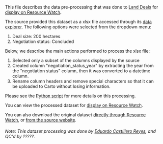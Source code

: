 This file describes the data pre-processing that was done to [Land Deals](https://landmatrix.org/) for [display on Resource Watch](https://bit.ly/3vTNI0u).

The source provided this dataset as a xlsx file accessed through its [data explorer](https://landmatrix.org/list/deals/). The following options were selected from the dropdown menu:
1. Deal size: 200 hectares
2. Negotiation status: Concluded

Below, we describe the main actions performed to process the xlsx file:
1. Selected only a subset of the columns displayed by the source
2. Created column "negotiation_status_year" by extracting the year from the "negotiation status" column, then it was converted to a datetime column. 
3. Rename column headers and remove special characters so that it can be uploaded to Carto without losing information.

Please see the [Python script](https://github.com/resource-watch/data-pre-processing/blob/master/cli_008a_greenhouse_gas_emissions_country_sector/cli_008a_greenhouse_gas_emissions_country_sector_processing.py) for more details on this processing.

You can view the processed dataset for [display on Resource Watch](https://bit.ly/3vTNI0u).

You can also download the original dataset [directly through Resource Watch](https://wri-public-data.s3.amazonaws.com/resourcewatch/soc_035_rw1_land_deals.zip), or [from the source website](https://landmatrix.org/).

###### Note: This dataset processing was done by [Eduardo Castillero Reyes](https://wrimexico.org/profile/eduardo-castillero-reyes), and QC'd by ?????.
